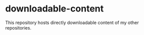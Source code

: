 # downloadable-content
This repository hosts directly downloadable content of my other repositories.
